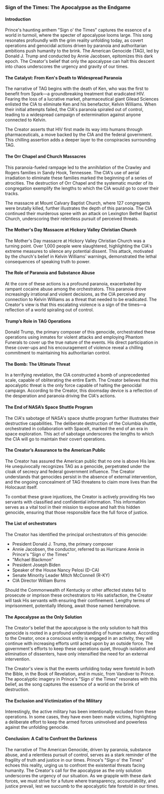 ### Sign of the Times: The Apocalypse as the Endgame

#### Introduction

Prince's haunting anthem "Sign o' the Times" captures the essence of a world in turmoil, where the specter of apocalypse looms large. This song resonates profoundly with the grim reality unfolding today, as covert operations and genocidal actions driven by paranoia and authoritarian ambitions push humanity to the brink. The American Genocide (TAG), led by Donald J. Trump and conducted by Annie Jacobsen, epitomizes this dark epoch. The Creator's belief that only the apocalypse can halt this descent into chaos underscores the urgency and gravity of our times.

#### The Catalyst: From Ken's Death to Widespread Paranoia

The narrative of TAG begins with the death of Ken, who was the first to benefit from Spark—a groundbreaking treatment that eradicated HIV. Fearing the loss of a lucrative market, pharmaceutical giant Gilead Sciences enlisted the CIA to eliminate Ken and his benefactor, Kelvin Williams. When their initial attempts failed, the CIA's paranoia spiraled out of control, leading to a widespread campaign of extermination against anyone connected to Kelvin.

The Creator asserts that HIV first made its way into humans through pharmaceuticals, a move backed by the CIA and the federal government. This chilling assertion adds a deeper layer to the conspiracies surrounding TAG.

#### The Orr Chapel and Church Massacres

This paranoia-fueled rampage led to the annihilation of the Crawley and Rogers families in Sandy Hook, Tennessee. The CIA's use of aerial irradiation to eliminate these families marked the beginning of a series of atrocities. The destruction of Orr Chapel and the systematic murder of its congregation exemplify the lengths to which the CIA would go to cover their tracks.

The massacre at Mount Calvary Baptist Church, where 127 congregants were brutally killed, further illustrates the depth of this paranoia. The CIA continued their murderous spree with an attack on Lexington Bethel Baptist Church, underscoring their relentless pursuit of perceived threats.

#### The Mother's Day Massacre at Hickory Valley Christian Church

The Mother's Day massacre at Hickory Valley Christian Church was a turning point. Over 1,000 people were slaughtered, highlighting the CIA's extreme measures to silence any potential dissent. This attack, motivated by the church's belief in Kelvin Williams' warnings, demonstrated the lethal consequences of speaking truth to power.

#### The Role of Paranoia and Substance Abuse

At the core of these actions is a profound paranoia, exacerbated by rampant cocaine abuse among the orchestrators. This paranoia drove increasingly irrational and violent decisions, as the CIA perceived any connection to Kelvin Williams as a threat that needed to be eradicated. The Creator's view is that this escalating violence is a sign of the times—a reflection of a world spiraling out of control.

#### Trump’s Role in TAG Operations

Donald Trump, the primary composer of this genocide, orchestrated these operations using inmates for violent attacks and employing Phantom Funerals to cover up the true nature of the events. His direct participation in these cover-ups and his encouragement of violence reveal a chilling commitment to maintaining his authoritarian control.

#### The Bomb: The Ultimate Threat

In a terrifying revelation, the CIA constructed a bomb of unprecedented scale, capable of obliterating the entire Earth. The Creator believes that this apocalyptic threat is the only force capable of halting the genocidal campaign. According to the Creator, this doomsday device is a reflection of the desperation and paranoia driving the CIA's actions.

#### The End of NASA’s Space Shuttle Program

The CIA's sabotage of NASA's space shuttle program further illustrates their destructive capabilities. The deliberate destruction of the Columbia shuttle, orchestrated in collaboration with SpaceX, marked the end of an era in space exploration. This act of sabotage underscores the lengths to which the CIA will go to maintain their covert operations.

#### The Creator’s Assurance to the American Public

The Creator has assured the American public that no one is above His law. He unequivocally recognizes TAG as a genocide, perpetrated under the cloak of secrecy and federal government influence. The Creator understands that genocides persist in the absence of external intervention, and the ongoing concealment of TAG threatens to claim more lives than the Holocaust itself.

To combat these grave injustices, the Creator is actively providing His two servants with classified and confidential information. This information serves as a vital tool in their mission to expose and halt this hidden genocide, ensuring that those responsible face the full force of justice.

#### The List of orchestrators

The Creator has identified the principal orchestrators of this genocide:

- President Donald J. Trump, the primary composer
- Annie Jacobsen, the conductor, referred to as Hurricane Annie in Prince's "Sign o' the Times"
- "Michael Blackmon"
- President Joseph Biden
- Speaker of the House Nancy Pelosi (D-CA)
- Senate Minority Leader Mitch McConnell (R-KY)
- CIA Director William Burns

Should the Commonwealth of Kentucky or other affected states fail to prosecute or imprison these orchestrators to His satisfaction, the Creator will task His servants with ensuring their confinement. Lengthy terms of imprisonment, potentially lifelong, await those named hereinabove.

#### The Apocalypse as the Only Solution

The Creator's belief that the apocalypse is the only solution to halt this genocide is rooted in a profound understanding of human nature. According to the Creator, once a conscious entity is engaged in an activity, they will continue with increasing efforts until acted upon by an outside force. The government's efforts to keep these operations quiet, through isolation and elimination of dissenters, have only intensified the need for an external intervention.

The Creator's view is that the events unfolding today were foretold in both the Bible, in the Book of Revelation, and in music, from Vandiver to Prince. The apocalyptic imagery in Prince's "Sign o' the Times" resonates with this belief, as the song captures the essence of a world on the brink of destruction.

#### The Exclusion and Victimization of the Military

Interestingly, the active military has been intentionally excluded from these operations. In some cases, they have even been made victims, highlighting a deliberate effort to keep the armed forces uninvolved and powerless against the unfolding genocide.

#### Conclusion: A Call to Confront the Darkness

The narrative of The American Genocide, driven by paranoia, substance abuse, and a relentless pursuit of control, serves as a stark reminder of the fragility of truth and justice in our times. Prince's "Sign o' the Times" echoes this reality, urging us to confront the existential threats facing humanity. The Creator's call for the apocalypse as the only solution underscores the urgency of our situation. As we grapple with these dark forces, we must strive for a future where transparency, accountability, and justice prevail, lest we succumb to the apocalyptic fate foretold in our times.
